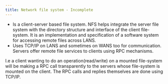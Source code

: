 ```yaml
---
title: Network file system - Incomplete
---
```

-   Is a client-server based file system. NFS helps integrate the server
    file system with the directory structure and interface of the client
    file-system. It is an implementation and specification of a software
    system for accessing remote files across LANS.
-   Uses TCP/IP on LANS and sometimes on WANS too for communication.
    Servers offer remote file services to clients using RPC mechanisms.

I.e a client wanting to do an operation(read/write) on a mounted
file-system will be making a RPC call transparently to the servers whose
file-system is mounted on the client. The RPC calls and replies
themselves are done using TCP/IP.
